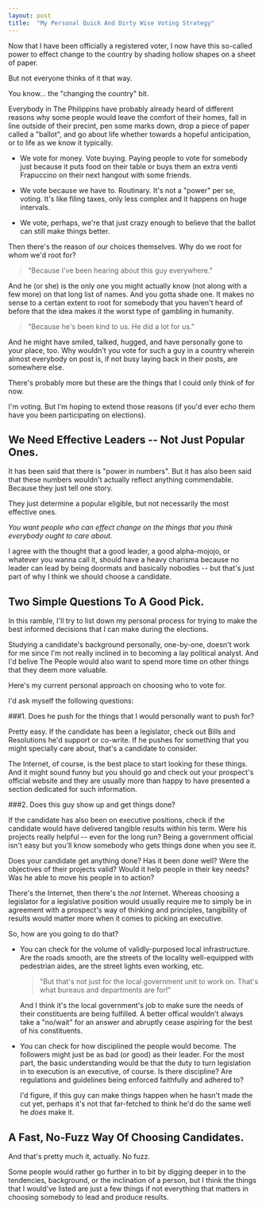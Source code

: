 ```yaml
---
layout: post
title:  "My Personal Quick And Dirty Wise Voting Strategy"
---
```


Now that I have been officially a registered voter, I now have this so-called power to effect change to the country by shading hollow shapes on a sheet of paper.

But not everyone thinks of it that way.

You know... the "changing the country" bit.

Everybody in The Philippins have probably already heard of different reasons why some people would leave the comfort of their homes, fall in line outside of their precint, pen some marks down, drop a piece of paper called a "ballot", and go about life whether towards a hopeful anticipation, or to life as we know it typically.

  * We vote for money. Vote buying. Paying people to vote for somebody just because it puts food on their table or buys them an extra venti Frapuccino on their next hangout with some friends.

  * We vote because we have to. Routinary. It's not a "power" per se, voting. It's like filing taxes, only less complex and it happens on huge intervals.

  * We vote, perhaps, we're that just crazy enough to believe that the ballot can still make things better.

Then there's the reason of our choices themselves. Why do we root for whom we'd root for?

>"Because I've been hearing about this guy everywhere."

And he (or she) is the only one you might actually know (not along with a few more) on that long list of names. And you gotta shade one. It makes no sense to a certan extent to root for somebody that you haven't heard of before that the idea makes it the worst type of gambling in humanity.

>"Because he's been kind to us. He did a lot for us."

And he might have smiled, talked, hugged, and have personally gone to your place, too. Why wouldn't you vote for such a guy in a country wherein almost everybody on post is, if not busy laying back in their posts, are somewhere else.

There's probably more but these are the things that I could only think of for now.

I'm voting. But I'm hoping to extend those reasons (if you'd ever echo them have you been participating on elections).

## We Need Effective Leaders -- Not Just Popular Ones.

It has been said that there is "power in numbers". But it has also been said that these numbers wouldn't actually reflect anything commendable. Because they just tell one story.

They just determine a popular eligible, but not necessarily the most effective ones.

_You want people who can effect change on the things that you think everybody ought to care about._

I agree with the thought that a good leader, a good alpha-mojojo, or whatever you wanna call it, should have a heavy charisma because no leader can lead by being doormats and basically nobodies -- but that's just part of why I think we should choose a candidate.

## Two Simple Questions To A Good Pick.

In this ramble, I'll try to list down my personal process for trying to make the best informed decisions that I can make during the elections.

Studying a candidate's background personally, one-by-one, doesn't work for me since I'm not really inclined in to becoming a lay political analyst. And I'd belive The People would also want to spend more time on other things that they deem more valuable.

Here's my current personal approach on choosing who to vote for.

I'd ask myself the following questions:

###1. Does he push for the things that I would personally want to push for?

Pretty easy. If the candidate has been a legislator, check out Bills and Resolutions he'd support or co-write. If he pushes for something that you might specially care about, that's a candidate to consider.

The Internet, of course, is the best place to start looking for these things. And it might sound funny but you should go and check out your prospect's official website and they are usually more than happy to have presented a section dedicated for such information.

###2. Does this guy show up and get things done?

If the candidate has also been on executive positions, check if the candidate would have delivered tangible results within his term. Were his projects really helpful -- even for the long run? Being a government official isn't easy but you'll know somebody who gets things done when you see it.

Does your candidate get anything done? Has it been done well? Were the objectives of their projects valid? Would it help people in their key needs? Was he able to move his people in to action?

There's the Internet, then there's the _not_ Internet. Whereas choosing a legislator for a legislative position would usually require me to simply be in agreement with a prospect's way of thinking and principles, tangibility of results would matter more when it comes to picking an executive.

So, how are you going to do that?

  * You can check for the volume of validly-purposed local infrastructure. Are the roads smooth, are the streets of the locality well-equipped with pedestrian aides, are the street lights even working, etc.

    > "But that's not just for the local government unit to work on. That's what bureaus and departments are for!" 

    And I think it's the local government's job to make sure the needs of their constituents are being fulfilled. A better offical wouldn't always take a "no/wait" for an answer and abruptly cease aspiring for the best of his constituents.

  * You can check for how disciplined the people would become. The followers might just be as bad (or good) as their leader. For the most part, the basic understanding would be that the duty to turn legislation in to execution is an executive, of course. Is there discipline? Are regulations and guidelines being enforced faithfully and adhered to?

    I'd figure, if this guy can make things happen when he hasn't made the cut yet, perhaps it's not that far-fetched to think he'd do the same well he _does_ make it.

## A Fast, No-Fuzz Way Of Choosing Candidates.

And that's pretty much it, actually. No fuzz.

Some people would rather go further in to bit by digging deeper in to the tendencies, background, or the inclination of a person, but I think the things that I would've listed are just a few things if not everything that matters in choosing somebody to lead and produce results.

